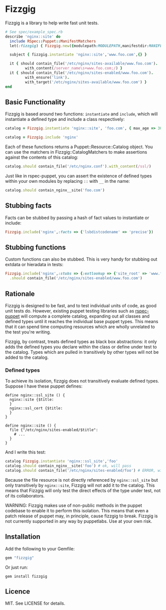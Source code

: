 # Fizzgig

Fizzgig is a library to help write fast unit tests.

```ruby
# See spec/example_spec.rb
describe 'nginx::site' do
  include RSpec::Puppet::ManifestMatchers
  let(:fizzgig) { Fizzgig.new({modulepath:MODULEPATH,manifestdir:MANIFESTDIR}) }

  subject { fizzgig.instantiate 'nginx::site','www.foo.com',{} }

  it { should contain_file('/etc/nginx/sites-available/www.foo.com').
         with_content(/server_name\s+www.foo.com;/) }
  it { should contain_file('/etc/nginx/sites-enabled/www.foo.com').
         with_ensure('link').
         with_target('/etc/nginx/sites-available/www.foo.com') }
end
```

## Basic Functionality

Fizzgig is based around two functions: `instantiate` and `include`,
which will instantiate a defined type and include a class
respectively:

```ruby
catalog = Fizzgig.instantiate 'nginx::site', 'foo.com', { max_age => 300 }
```

```ruby
catalog = Fizzgig.include 'nginx'
```

Each of these functions returns a Puppet::Resource::Catalog
object. You can use the matchers in Fizzgig::CatalogMatchers to make
assertions against the contents of this catalog:

```ruby
catalog.should contain_file('/etc/nginx.conf').with_content(/ssl/)
```

Just like in rspec-puppet, you can assert the existence of defined
types within your own modules by replacing `::` with `__` in the name:

```ruby
catalog.should contain_nginx__site('foo.com')
```

## Stubbing facts

Facts can be stubbed by passing a hash of fact values to instantiate
or include:

```ruby
Fizzgig.include('nginx',:facts => {'lsbdistcodename' => 'precise'})
```

## Stubbing functions

Custom functions can also be stubbed. This is very handy for stubbing
out extdata or hieradata in tests:

```ruby
Fizzgig.include('nginx',:stubs => {:extlookup => {'site_root' => 'www.foo.com'}})
  .should contain_file('/etc/nginx/sites-enabled/www.foo.com')
```

## Rationale

Fizzgig is designed to be fast, and to test individual units of code,
as good unit tests do. However, existing puppet testing libraries such
as [rspec-puppet][] will compute a complete catalog, expanding out all
classes and defined types until it reaches the individual base puppet
types. This means that it can spend time computing resources which are
wholly unrelated to the test you're writing.

Fizzgig, by contrast, treats defined types as black box abstractions:
it only adds the defined types you declare within the class or define
under test to the catalog. Types which are pulled in transitively by
other types will not be added to the catalog.

### Defined types

To achieve its isolation, fizzgig does not transitively evaluate
defined types. Suppose I have these puppet defines:

```puppet
define nginx::ssl_site () {
  nginx::site {$title:
  }
  nginx::ssl_cert {$title:
  }
}

define nginx::site () {
  file {"/etc/nginx/sites-enabled/$title":
    # ...
  }
}
```

And I write this test:

```ruby
catalog Fizzgig.instantiate 'nginx::ssl_site','foo'
catalog.should contain_nginx__site('foo') # ok, will pass
catalog.should contain_file('/etc/nginx/sites-enabled/foo') # ERROR, will fail
```

Because the file resource is not directly referenced by
`nginx::ssl_site` but only transitively by `nginx::site`, Fizzgig will
not add it to the catalog. This means that Fizzgig will only test the
direct effects of the type under test, not of its collaborators.


WARNING: Fizzgig makes use of non-public methods in the puppet
codebase to enable it to perform this isolation. This means that even
a patch release of puppet may, in principle, cause fizzgig to
break. Fizzgig is not currently supported in any way by
puppetlabs. Use at your own risk.

## Installation

Add the following to your Gemfile:

```ruby
gem "fizzgig"
```

Or just run:

```
gem install fizzgig
```

## Licence

MIT. See LICENSE for details.

[rspec-puppet]: https://github.com/rodjek/rspec-puppet
